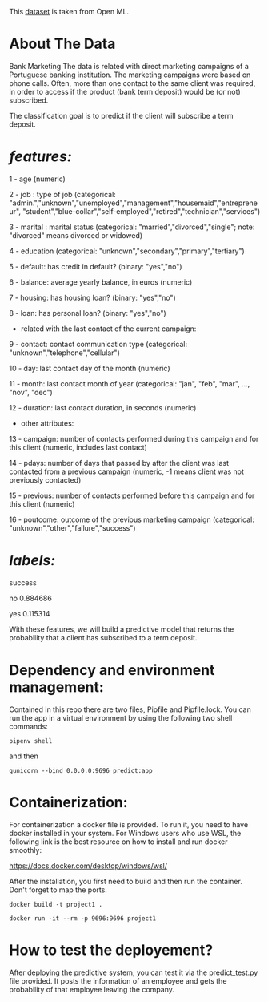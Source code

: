 This [dataset](https://www.openml.org/d/1461) is taken from Open ML. 

# About The Data

Bank Marketing
The data is related with direct marketing campaigns of a Portuguese banking institution. The marketing campaigns were based on phone calls. Often, more than one contact to the same client was required, in order to access if the product (bank term deposit) would be (or not) subscribed.

The classification goal is to predict if the client will subscribe a term deposit.

# *features:* 

1 - age (numeric)

2 - job : type of job (categorical: "admin.","unknown","unemployed","management","housemaid","entrepreneur", "student","blue-collar","self-employed","retired","technician","services")

3 - marital : marital status (categorical: "married","divorced","single"; note: "divorced" means divorced or widowed)

4 - education (categorical: "unknown","secondary","primary","tertiary")

5 - default: has credit in default? (binary: "yes","no")

6 - balance: average yearly balance, in euros (numeric)

7 - housing: has housing loan? (binary: "yes","no")

8 - loan: has personal loan? (binary: "yes","no")

- related with the last contact of the current campaign:

9 - contact: contact communication type (categorical: "unknown","telephone","cellular")

10 - day: last contact day of the month (numeric)

11 - month: last contact month of year (categorical: "jan", "feb", "mar", ..., "nov", "dec")

12 - duration: last contact duration, in seconds (numeric)

- other attributes:

13 - campaign: number of contacts performed during this campaign and for this client (numeric, includes last contact)

14 - pdays: number of days that passed by after the client was last contacted from a previous campaign (numeric, -1 means client was not previously contacted)

15 - previous: number of contacts performed before this campaign and for this client (numeric)

16 - poutcome: outcome of the previous marketing campaign (categorical: "unknown","other","failure","success")



# *labels:* 

success

no     0.884686

yes    0.115314


With these features, we will build a predictive model that returns the probability that a client has subscribed to a term deposit.


# Dependency and environment management:
Contained in this repo there are two files, Pipfile and Pipfile.lock. You can run the app in a virtual environment by using the following two shell commands:

```console
pipenv shell
```

and then

```console
gunicorn --bind 0.0.0.0:9696 predict:app
```



# Containerization:
For containerization a docker file is provided. To run it, you need to have docker installed in your system. For Windows users who use WSL, the following link is the best resource on how to install and run docker smoothly:

https://docs.docker.com/desktop/windows/wsl/ 

After the installation, you first need to build and then run the container. Don't forget to map the ports.

```console
docker build -t project1 .
```

```console
docker run -it --rm -p 9696:9696 project1
```



# How to test the deployement?
After deploying the predictive system, you can test it via the predict_test.py file provided. It posts the information of an employee and gets the probability of that employee leaving the company. 


